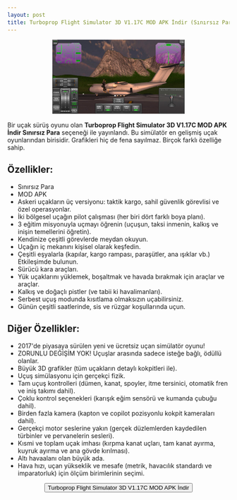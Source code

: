 ```yaml
---
layout: post
title: Turboprop Flight Simulator 3D V1.17C MOD APK İndir (Sınırsız Para)
---
```


<center>
<img src="/images/turboprop.png" alt="Turboprop Flight Simulator 3D" width="300px"/>
</center>
<p>Bir uçak sürüş oyunu olan <strong>Turboprop Flight Simulator 3D V1.17C MOD APK İndir Sınırsız Para</strong> seçeneği ile yayınlandı. Bu simülatör en gelişmiş uçak oyunlarından birisidir. Grafikleri hiç de fena sayılmaz. Birçok farklı özelliğe sahip.
</p>

<h2>Özellikler:</h2>
<ul>
<li>Sınırsız Para</li>
<li>MOD APK</li>
<li>Askeri uçakların üç versiyonu: taktik kargo, sahil güvenlik görevlisi ve özel operasyonlar.</li>
<li>İki bölgesel uçağın pilot çalışması (her biri dört farklı boya planı).</li>
<li>3 eğitim misyonuyla uçmayı öğrenin (uçuşun, taksi inmenin, kalkış ve inişin temellerini öğretin).</li>
<li>Kendinize çeşitli görevlerde meydan okuyun.</li>
<li>Uçağın iç mekanını kişisel olarak keşfedin.</li>
<li>Çeşitli eşyalarla (kapılar, kargo rampası, paraşütler, ana ışıklar vb.) Etkileşimde bulunun.</li>
<li>Sürücü kara araçları.</li>
<li>Yük uçaklarını yüklemek, boşaltmak ve havada bırakmak için araçlar ve araçlar.</li>
<li>Kalkış ve doğaçlı pistler (ve tabii ki havalimanları).</li>
<li>Serbest uçuş modunda kısıtlama olmaksızın uçabilirsiniz.</li>
<li>Günün çeşitli saatlerinde, sis ve rüzgar koşullarında uçun.</li>
</ul>

<h2>Diğer Özellikler:</h2>
<ul>
<li>2017'de piyasaya sürülen yeni ve ücretsiz uçan simülatör oyunu!</li>
<li>ZORUNLU DEĞİŞİM YOK! Uçuşlar arasında sadece isteğe bağlı, ödüllü olanlar.</li>
<li>Büyük 3D grafikler (tüm uçakların detaylı kokpitleri ile).</li>
<li>Uçuş simülasyonu için gerçekçi fizik.</li>
<li>Tam uçuş kontrolleri (dümen, kanat, spoyler, itme tersinici, otomatik fren ve iniş takımı dahil).</li>
<li>Çoklu kontrol seçenekleri (karışık eğim sensörü ve kumanda çubuğu dahil).</li>
<li>Birden fazla kamera (kapton ve copilot pozisyonlu kokpit kameraları dahil).</li>
<li>Gerçekçi motor seslerine yakın (gerçek düzlemlerden kaydedilen türbinler ve pervanelerin sesleri).</li>
<li>Kısmi ve toplam uçak imhası (kırpma kanat uçları, tam kanat ayırma, kuyruk ayırma ve ana gövde kırılması).</li>
<li>Altı havaalanı olan büyük ada.</li>
<li>Hava hızı, uçan yükseklik ve mesafe (metrik, havacılık standardı ve imparatorluk) için ölçüm birimlerinin seçimi.</li>
</ul>

<center>
<a href="https://cloud.mail.ru/public/AXYa/ey5j9fa6d" target="_blank" rel="nofollow"><button class="button3">Turboprop Flight Simulator 3D V1.17C MOD APK İndir</button></a>
</center>
